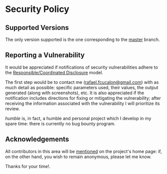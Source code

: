 # Security Policy

## Supported Versions

The only version supported is the one corresponding to the [master](https://github.com/rfc-st/humble/branches) branch.

## Reporting a Vulnerability

It would be appreciated if notifications of security vulnerabilities adhere to the [Responsible/Coordinated Disclosure](https://cheatsheetseries.owasp.org/cheatsheets/Vulnerability_Disclosure_Cheat_Sheet.html#responsible-or-coordinated-disclosure) model.

The first step would be to contact me (rafael.fcucalon@gmail.com) with as much detail as possible: specific parameters used, their values, the output generated (along with screenshots), etc. It is also appreciated if the notification includes directions for fixing or mitigating the vulnerability; after receiving the information associated with the vulnerability I will prioritize its review.

<i>humble</i> is, in fact, a humble and personal project which I develop in my spare time: there is currently no bug bounty program.

## Acknowledgements

All contributors in this area will be [mentioned](https://github.com/rfc-st/humble/#acknowledgements) on the project's home page: if, on the other hand, you wish to remain anonymous, please let me know.

Thanks for your time!.
